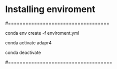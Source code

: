 # Installing enviroment 
#===================================

conda env create -f enviroment.yml

conda activate adapr4

conda deactivate


#====================================

